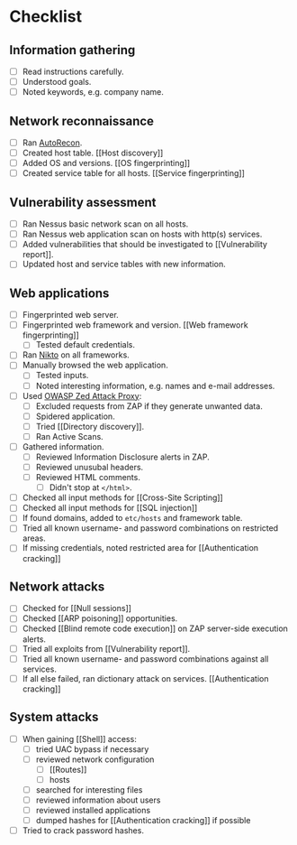 # Checklist

## Information gathering

- [ ] Read instructions carefully.
- [ ] Understood goals.
- [ ] Noted keywords, e.g. company name.

## Network reconnaissance

- [ ] Ran [AutoRecon](https://github.com/Tib3rius/AutoRecon).
- [ ] Created host table. [[Host discovery]]
- [ ] Added OS and versions. [[OS fingerprinting]]
- [ ] Created service table for all hosts. [[Service fingerprinting]]

## Vulnerability assessment

- [ ] Ran Nessus basic network scan on all hosts.
- [ ] Ran Nessus web application scan on hosts with http(s) services.
- [ ] Added vulnerabilities that should be investigated to [[Vulnerability report]].
- [ ] Updated host and service tables with new information.

## Web applications

- [ ] Fingerprinted web server.
- [ ] Fingerprinted web framework and version. [[Web framework fingerprinting]]
	- [ ] Tested default credentials.
- [ ] Ran [Nikto](https://github.com/sullo/nikto) on all frameworks.
- [ ] Manually browsed the web application.
	- [ ] Tested inputs.
	- [ ] Noted interesting information, e.g. names and e-mail addresses.
- [ ] Used [OWASP Zed Attack Proxy](https://www.google.com/search?client=firefox-b-e&q=github+owasp+zap):
	- [ ] Excluded requests from ZAP if they generate unwanted data.
	- [ ] Spidered application.
	- [ ] Tried [[Directory discovery]].
	- [ ] Ran Active Scans.
- [ ] Gathered information.
	- [ ] Reviewed Information Disclosure alerts in ZAP.
	- [ ] Reviewed unusubal headers.
	- [ ] Reviewed HTML comments.
		- [ ] Didn't stop at `</html>`.
- [ ] Checked all input methods for [[Cross-Site Scripting]]
- [ ] Checked all input methods for [[SQL injection]]
- [ ] If found domains, added to `etc/hosts` and framework table.
- [ ] Tried all known username- and password combinations on restricted areas.
- [ ] If missing credentials, noted restricted area for [[Authentication cracking]]

## Network attacks

- [ ] Checked for [[Null sessions]]
- [ ] Checked [[ARP poisoning]] opportunities.
- [ ] Checked [[Blind remote code execution]] on ZAP server-side execution alerts.
- [ ] Tried all exploits from [[Vulnerability report]].
- [ ] Tried all known username- and password combinations against all services.
- [ ] If all else failed, ran dictionary attack on services. [[Authentication cracking]]

## System attacks

- [ ] When gaining [[Shell]] access:
	- [ ] tried UAC bypass if necessary
	- [ ] reviewed network configuration
		- [ ] [[Routes]]
		- [ ] hosts
	- [ ] searched for interesting files
	- [ ] reviewed information about users
	- [ ] reviewed installed applications
	- [ ] dumped hashes for [[Authentication cracking]] if possible
- [ ] Tried to crack password hashes.